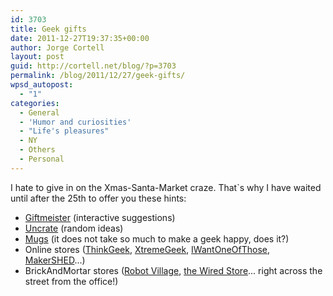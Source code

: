 ```yaml
---
id: 3703
title: Geek gifts
date: 2011-12-27T19:37:35+00:00
author: Jorge Cortell
layout: post
guid: http://cortell.net/blog/?p=3703
permalink: /blog/2011/12/27/geek-gifts/
wpsd_autopost:
  - "1"
categories:
  - General
  - 'Humor and curiosities'
  - "Life's pleasures"
  - NY
  - Others
  - Personal
---
```

I hate to give in on the Xmas-Santa-Market craze. That`s why I have waited until after the 25th to offer you these hints:

  * <a title="http://www.giftmeister.com/" href="http://www.giftmeister.com/" target="_blank">Giftmeister</a> (interactive suggestions)
  * <a title="http://uncrate.com/" href="http://uncrate.com/" target="_blank">Uncrate</a> (random ideas)
  * <a title="http://www.makeuseof.com/tag/10-awesome-novelty-geek-mugs-created/" href="http://www.makeuseof.com/tag/10-awesome-novelty-geek-mugs-created/" target="_blank">Mugs</a> (it does not take so much to make a geek happy, does it?)
  * Online stores (<a title="http://www.thinkgeek.com/" href="http://www.thinkgeek.com/" target="_blank">ThinkGeek</a>, <a title="http://www.x-tremegeek.com/" href="http://www.x-tremegeek.com/" target="_blank">XtremeGeek</a>, <a title="http://www.iwantoneofthose.com/" href="http://www.iwantoneofthose.com/" target="_blank">IWantOneOfThose</a>, <a title="http://www.makershed.com/" href="http://www.makershed.com/" target="_blank">MakerSHED</a>...)
  * BrickAndMortar stores (<a title="http://robotvillage.com/" href="http://robotvillage.com/" target="_blank">Robot Village</a>, <a title="http://store.wired.com/" href="http://store.wired.com/" target="_blank">the Wired Store</a>... right across the street from the office!)